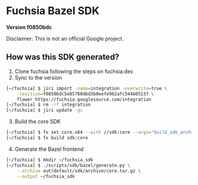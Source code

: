 # Fuchsia Bazel SDK

**Version f0850bdc**

Disclaimer: This is not an official Google project.

## How was this SDK generated?
1. Clone fuchsia following the steps on fuchsia.dev
2. Sync to the version
```bash
[~/fuchsia] $ jiri import -name=integration -overwrite=true \
    -revision=f0850bdc5e85780dbd3b0eefe962afc544b05137 \
    flower https://fuchsia.googlesource.com/integration
[~/fuchsia] $ rm -rf integration
[~/fuchsia] $ jiri update -gc
```
3. Build the core SDK
```bash
[~/fuchsia] $ fx set core.x64 --with //sdk:core --args="build_sdk_archives=true"
[~/fuchsia] $ fx build sdk:core
```
4. Generate the Bazel frontend
```bash
[~/fuchsia] $ mkdir ~/fuchsia_sdk
[~/fuchsia] $ ./scripts/sdk/bazel/generate.py \
    --archive out/default/sdk/archive/core.tar.gz \
    --output ~/fuchsia_sdk
```
